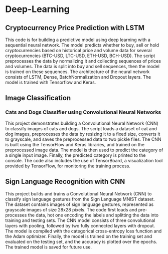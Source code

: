 # Deep-Learning

## Cryptocurrency Price Prediction with LSTM

This code is for building a predictive model using deep learning with a sequential neural network. The model predicts whether to buy, sell or hold cryptocurrencies based on historical price and volume data for several cryptocurrencies (BTC-USD, LTC-USD, ETH-USD, BCH-USD). The script preprocesses the data by normalizing it and collecting sequences of prices and volumes. The data is split into buy and sell sequences, then the model is trained on these sequences. The architecture of the neural network consists of LSTM, Dense, BatchNormalization and Dropout layers. The model is trained with Tensorflow and Keras.

## Image Classification

### Cats and Dogs Classifier using Convolutional Neural Networks

This project demonstrates building a Convolutional Neural Network (CNN) to classify images of cats and dogs. The script loads a dataset of cat and dog images, preprocesses the data by resizing it to a fixed size, converts it to grayscale, and saves the preprocessed data to two pickle files. The CNN is built using the TensorFlow and Keras libraries, and trained on the preprocessed image data. The model is then used to predict the category of a single input image. Finally, the predicted category is printed to the console. The code also includes the use of TensorBoard, a visualization tool provided by TensorFlow, for monitoring the training process.

## Sign Language Recognition with CNN

This project builds and trains a Convolutional Neural Network (CNN) to classify sign language gestures from the Sign Language MNIST dataset. The dataset contains images of sign language gestures, represented as grayscale images of size 28x28 pixels. The code first loads and pre-processes the data, hot one encoding the labels and splitting the data into training and testing sets. The CNN model consists of three convolutional layers with pooling, followed by two fully connected layers with dropout. The model is compiled with the categorical cross-entropy loss function and the Adam optimizer. Finally, the model is trained on the training set and evaluated on the testing set, and the accuracy is plotted over the epochs. The trained model is saved for future use.
